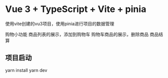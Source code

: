 # Vue 3 + TypeScript + Vite + pinia

使用vite创建的vu3项目，使用pinia进行项目的数据管理

购物小功能
商品列表的展示，添加到购物车
购物车商品的展示，删除商品
商品结算

## 项目启动

yarn install
yarn dev

